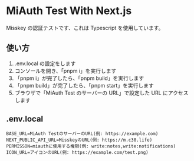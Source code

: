 # MiAuth Test With Next.js

Misskey の認証テストです、これは Typescript を使用しています。

## 使い方

1. .env.local の設定をします
2. コンソールを開き、「pnpm i」を実行します
3. 「pnpm i」が完了したら、「pnpm build」を実行します
4. 「pnpm build」が完了したら、「pnpm start」を実行します
5. ブラウザで「MiAuth Test のサーバーの URL」で設定した URL にアクセスします

## .env.local

```
BASE_URL=MiAuth TestのサーバーのURL(例: https://example.com)
NEXT_PUBLIC_API_URL=MisskeyのURL(例: https://m.c30.life)
PERMISSON=miauthに使用する権限(例: write:notes,write:notifications)
ICON_URL=アイコンのURL(例: https://example.com/test.png)

```

